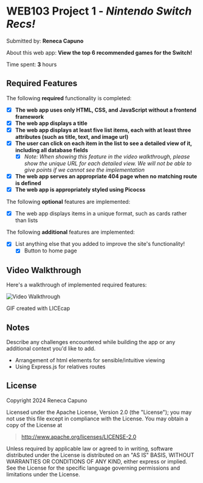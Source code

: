 # WEB103 Project 1 - *Nintendo Switch Recs!*

Submitted by: **Reneca Capuno**

About this web app: **View the top 6 recommended games for the Switch!**

Time spent: **3** hours

## Required Features

The following **required** functionality is completed:

<!-- Make sure to check off completed functionality below -->
- [x] **The web app uses only HTML, CSS, and JavaScript without a frontend framework**
- [x] **The web app displays a title**
- [x] **The web app displays at least five list items, each with at least three attributes (such as title, text, and image url)**
- [x] **The user can click on each item in the list to see a detailed view of it, including all database fields**
  - [x] *Note: When showing this feature in the video walkthrough, please show the unique URL for each detailed view. We will not be able to give points if we cannot see the implementation* 
- [x] **The web app serves an appropriate 404 page when no matching route is defined**
- [x] **The web app is appropriately styled using Picocss**

The following **optional** features are implemented:

- [x] The web app displays items in a unique format, such as cards rather than lists

The following **additional** features are implemented:

- [x] List anything else that you added to improve the site's functionality!
  - [x] Button to home page

## Video Walkthrough


Here's a walkthrough of implemented required features:

<img src='https://i.giphy.com/media/v1.Y2lkPTc5MGI3NjExenJsNG90dnFkaWhnYTN6Y2Jpa25veHExc3pwNDVwM243andwOWJ5cCZlcD12MV9pbnRlcm5hbF9naWZfYnlfaWQmY3Q9Zw/WGIfJ7KoYxxCsmAJMJ/giphy.gif' title='Video Walkthrough' width='' alt='Video Walkthrough' />

<!-- Replace this with whatever GIF tool you used! -->
GIF created with LICEcap
<!-- Recommended tools:
[Kap](https://getkap.co/) for macOS
[ScreenToGif](https://www.screentogif.com/) for Windows
[peek](https://github.com/phw/peek) for Linux. -->

## Notes

Describe any challenges encountered while building the app or any additional context you'd like to add.
- Arrangement of html elements for sensible/intuitive viewing
- Using Express.js for relatives routes

## License

Copyright 2024 Reneca Capuno

Licensed under the Apache License, Version 2.0 (the "License"); you may not use this file except in compliance with the License. You may obtain a copy of the License at

> http://www.apache.org/licenses/LICENSE-2.0

Unless required by applicable law or agreed to in writing, software distributed under the License is distributed on an "AS IS" BASIS, WITHOUT WARRANTIES OR CONDITIONS OF ANY KIND, either express or implied. See the License for the specific language governing permissions and limitations under the License.
